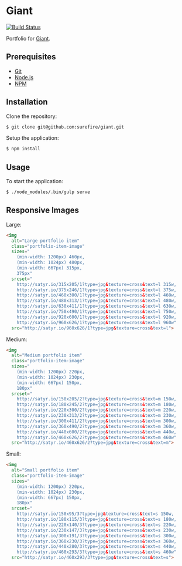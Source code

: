 # Giant

[![Build Status](https://travis-ci.org/surefire/giant.svg?branch=master)](https://travis-ci.org/surefire/giant)

Portfolio for [Giant].


## Prerequisites

* [Git]
* [Node.js][Node]
* [NPM]


## Installation

Clone the repository:

```sh
$ git clone git@github.com:surefire/giant.git
```

Setup the application:

```sh
$ npm install
```

## Usage

To start the application:

```sh
$ ./node_modules/.bin/gulp serve
```

## Responsive Images

Large:

```html
<img
  alt="Large portfolio item"
  class="portfolio-item-image"
  sizes="
    (min-width: 1200px) 460px,
    (min-width: 1024px) 480px,
    (min-width: 667px) 315px,
    375px"
  srcset="
    http://satyr.io/315x205/1?type=jpg&texture=cross&text=l 315w,
    http://satyr.io/375x246/1?type=jpg&texture=cross&text=l 375w,
    http://satyr.io/460x300/1?type=jpg&texture=cross&text=l 460w,
    http://satyr.io/480x313/1?type=jpg&texture=cross&text=l 480w,
    http://satyr.io/630x411/1?type=jpg&texture=cross&text=l 630w,
    http://satyr.io/750x490/1?type=jpg&texture=cross&text=l 750w,
    http://satyr.io/920x600/1?type=jpg&texture=cross&text=l 920w,
    http://satyr.io/960x626/1?type=jpg&texture=cross&text=l 960w"
  src="http://satyr.io/960x626/1?type=jpg&texture=cross&text=l">
```

Medium:

```html
<img
  alt="Medium portfolio item"
  class="portfolio-item-image"
  sizes="
    (min-width: 1200px) 220px,
    (min-width: 1024px) 230px,
    (min-width: 667px) 150px,
    180px"
  srcset="
    http://satyr.io/150x205/2?type=jpg&texture=cross&text=m 150w,
    http://satyr.io/180x245/2?type=jpg&texture=cross&text=m 180w,
    http://satyr.io/220x300/2?type=jpg&texture=cross&text=m 220w,
    http://satyr.io/230x313/2?type=jpg&texture=cross&text=m 230w,
    http://satyr.io/300x411/2?type=jpg&texture=cross&text=m 300w,
    http://satyr.io/360x490/2?type=jpg&texture=cross&text=m 360w,
    http://satyr.io/440x600/2?type=jpg&texture=cross&text=m 440w,
    http://satyr.io/460x626/2?type=jpg&texture=cross&text=m 460w"
  src="http://satyr.io/460x626/2?type=jpg&texture=cross&text=m">
```

Small:

```html
<img
  alt="Small portfolio item"
  class="portfolio-item-image"
  sizes="
    (min-width: 1200px) 220px,
    (min-width: 1024px) 230px,
    (min-width: 667px) 150px,
    180px"
  srcset="
    http://satyr.io/150x95/3?type=jpg&texture=cross&text=s 150w,
    http://satyr.io/180x115/3?type=jpg&texture=cross&text=s 180w,
    http://satyr.io/220x140/3?type=jpg&texture=cross&text=s 220w,
    http://satyr.io/230x147/3?type=jpg&texture=cross&text=s 230w,
    http://satyr.io/300x191/3?type=jpg&texture=cross&text=s 300w,
    http://satyr.io/360x230/3?type=jpg&texture=cross&text=s 360w,
    http://satyr.io/440x280/3?type=jpg&texture=cross&text=s 440w,
    http://satyr.io/460x293/3?type=jpg&texture=cross&text=s 460w"
  src="http://satyr.io/460x293/3?type=jpg&texture=cross&text=s">
```


[git]: http://git-scm.com
[node]: http://nodejs.org
[npm]: https://www.npmjs.org
[giant]: http://www.giantbydesign.com
